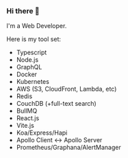### Hi there 👋

I'm a Web Developer.

Here is my tool set:
- Typescript
- Node.js
- GraphQL
- Docker
- Kubernetes
- AWS (S3, CloudFront, Lambda, etc)
- Redis
- CouchDB (+full-text search)
- BullMQ
- React.js
- Vite.js
- Koa/Express/Hapi
- Apollo Client <-> Apollo Server
- Prometheus/Graphana/AlertManager

<!--
**kvzhkv/kvzhkv** is a ✨ _special_ ✨ repository because its `README.md` (this file) appears on your GitHub profile.

Here are some ideas to get you started:

- 🔭 I’m currently working on ...
- 🌱 I’m currently learning ...
- 👯 I’m looking to collaborate on ...
- 🤔 I’m looking for help with ...
- 💬 Ask me about ...
- 📫 How to reach me: ...
- 😄 Pronouns: ...
- ⚡ Fun fact: ...
-->
